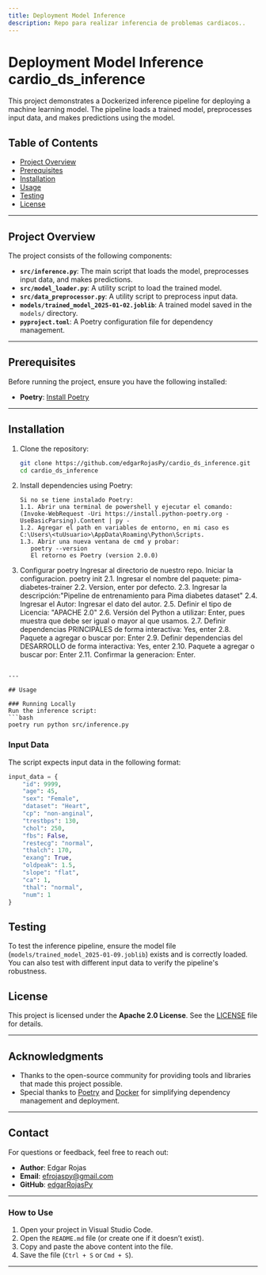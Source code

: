 ```yaml
---
title: Deployment Model Inference
description: Repo para realizar inferencia de problemas cardiacos..
---
```


# Deployment Model Inference cardio_ds_inference

This project demonstrates a Dockerized inference pipeline for deploying a machine learning model. The pipeline loads a trained model, preprocesses input data, and makes predictions using the model.

## Table of Contents
- [Project Overview](#project-overview)
- [Prerequisites](#prerequisites)
- [Installation](#installation)
- [Usage](#usage)
- [Testing](#testing)
- [License](#license)

---

## Project Overview

The project consists of the following components:
- **`src/inference.py`**: The main script that loads the model, preprocesses input data, and makes predictions.
- **`src/model_loader.py`**: A utility script to load the trained model.
- **`src/data_preprocessor.py`**: A utility script to preprocess input data.
- **`models/trained_model_2025-01-02.joblib`**: A trained model saved in the `models/` directory.
- **`pyproject.toml`**: A Poetry configuration file for dependency management.

---

## Prerequisites

Before running the project, ensure you have the following installed:
- **Poetry**: [Install Poetry](https://python-poetry.org/docs/#installation)

---

## Installation

1. Clone the repository:
   ```bash
   git clone https://github.com/edgarRojasPy/cardio_ds_inference.git
   cd cardio_ds_inference
   ```

2. Install dependencies using Poetry:
   ```
   Si no se tiene instalado Poetry:
   1.1. Abrir una terminal de powershell y ejecutar el comando:
   (Invoke-WebRequest -Uri https://install.python-poetry.org -UseBasicParsing).Content | py -
   1.2. Agregar el path en variables de entorno, en mi caso es C:\Users\<tuUsuario>\AppData\Roaming\Python\Scripts.
   1.3. Abrir una nueva ventana de cmd y probar:
      poetry --version
      El retorno es Poetry (version 2.0.0)  
  2. Configurar poetry
    Ingresar al directorio de nuestro repo. Iniciar la configuracion.
    poetry init
 2.1. Ingresar el nombre del paquete: pima-diabetes-trainer
 2.2. Version, enter por defecto.
 2.3. Ingresar la descripción:"Pipeline de entrenamiento para Pima diabetes dataset"
 2.4. Ingresar el Autor: Ingresar el dato del autor.
 2.5. Definir el tipo de Licencia: "APACHE 2.0"
 2.6. Versión del Python a utilizar: Enter, pues muestra que debe ser igual o mayor al que usamos.
 2.7. Definir dependencias PRINCIPALES de forma interactiva: Yes, enter 
 2.8. Paquete a agregar o buscar por: Enter
 2.9. Definir dependencias del DESARROLLO de forma interactiva: Yes, enter
 2.10. Paquete a agregar o buscar por: Enter 
 2.11. Confirmar la generacion: Enter.

   ```

---

## Usage

### Running Locally
Run the inference script:
   ```bash
   poetry run python src/inference.py
   ```

### Input Data
The script expects input data in the following format:
```python
input_data = {
    "id": 9999,
    "age": 45,
    "sex": "Female",
    "dataset": "Heart",
    "cp": "non-anginal",
    "trestbps": 130,
    "chol": 250,
    "fbs": False,
    "restecg": "normal",
    "thalch": 170,
    "exang": True,
    "oldpeak": 1.5,
    "slope": "flat",
    "ca": 1,
    "thal": "normal",
    "num": 1
}
```

## Testing

To test the inference pipeline, ensure the model file (`models/trained_model_2025-01-09.joblib`) exists and is correctly loaded. You can also test with different input data to verify the pipeline's robustness.

## License

This project is licensed under the **Apache 2.0 License**. See the [LICENSE](LICENSE) file for details.

---

## Acknowledgments

- Thanks to the open-source community for providing tools and libraries that made this project possible.
- Special thanks to [Poetry](https://python-poetry.org/) and [Docker](https://www.docker.com/) for simplifying dependency management and deployment.

---

## Contact

For questions or feedback, feel free to reach out:
- **Author**: Edgar Rojas
- **Email**: efrojaspy@gmail.com
- **GitHub**: [edgarRojasPy](https://github.com/edgarRojasPy)


---

### **How to Use**
1. Open your project in Visual Studio Code.
2. Open the `README.md` file (or create one if it doesn’t exist).
3. Copy and paste the above content into the file.
4. Save the file (`Ctrl + S` or `Cmd + S`).

---
